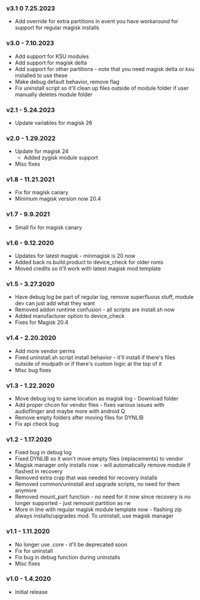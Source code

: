 ### v3.1 0 7.25.2023
* Add override for extra partitions in event you have workaround for support for regular magisk installs

### v3.0 - 7.10.2023
* Add support for KSU modules
* Add support for magisk delta
* Add support for other partitions - note that you need magisk delta or ksu installed to use these
* Make debug default behavior, remove flag
* Fix uninstall script so it'll clean up files outside of module folder if user manually deletes module folder

### v2.1 - 5.24.2023
* Update variables for magisk 26

### v2.0 - 1.29.2022
* Update for magisk 24
  * Added zygisk module support
* Misc fixes

### v1.8 - 11.21.2021
* Fix for magisk canary
* Minimum magisk version now 20.4

### v1.7 - 9.9.2021
* Small fix for magisk canary

### v1.6 - 9.12.2020
* Updates for latest magisk - minmagisk is 20 now
* Added back ro.build.product to device_check for older roms
* Moved credits so it'll work with latest magisk mod template

### v1.5 - 3.27.2020
* Have debug log be part of regular log, remove superfluous stuff, module dev can just add what they want
* Removed addon runtime confusion - all scripts are install.sh now
* Added manufacturer option to device_check
* Fixes for Magisk 20.4

### v1.4 - 2.20.2020
* Add more vendor perms
* Fixed uninstall.sh script install behavior - it'll install if there's files outside of modpath or if there's custom logic at the top of it
* Misc bug fixes

### v1.3 - 1.22.2020
* Move debug log to same location as magisk log - Download folder
* Add proper chcon for vendor files - fixes various issues with audioflinger and maybe more with android Q
* Remove empty folders after moving files for DYNLIB
* Fix api check bug

### v1.2 - 1.17.2020
* Fixed bug in debug log
* Fixed DYNLIB so it won't move empty files (replacements) to vendor
* Magisk manager only installs now - will automatically remove module if flashed in recovery
* Removed extra crap that was needed for recovery installs
* Removed common/uninstall and upgrade scripts, no need for them anymore
* Removed mount_part function - no need for it now since recovery is no longer supported - just remount partition as rw
* More in line with regular magisk module template now - flashing zip always installs/upgrades mod. To uninstall, use magisk manager

### v1.1 - 1.11.2020
* No longer use .core - it'll be deprecated soon
* Fix for uninstall
* Fix bug in debug function during uninstalls
* Misc fixes

### v1.0 - 1.4.2020
* Initial release